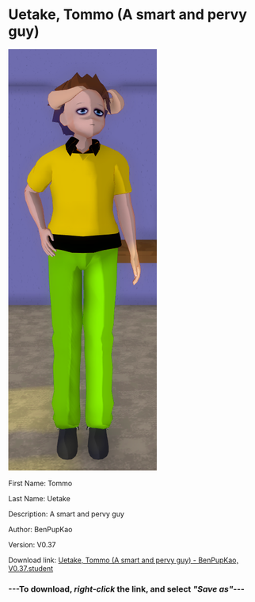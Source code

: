 # Uetake, Tommo (A smart and pervy guy)

<img src = "https://raw.githubusercontent.com/Arbiter1223/Daigaku-Gurashi-Custom-Students/master/Students/Files/Uetake%2C%20Tommo%20(A%20smart%20and%20pervy%20guy).png">

First Name: Tommo

Last Name: Uetake

Description: A smart and pervy guy

Author: BenPupKao

Version: V0.37

Download link: <a href="https://raw.githubusercontent.com/Arbiter1223/Daigaku-Gurashi-Custom-Students/master/Students/Files/Uetake%2C%20Tommo%20(A%20smart%20and%20pervy%20guy)%20-%20BenPupKao%2C%20V0.37.student">Uetake, Tommo (A smart and pervy guy) - BenPupKao, V0.37.student</a>

### ---**To download, _right-click_ the link, and select _"Save as"_**---
